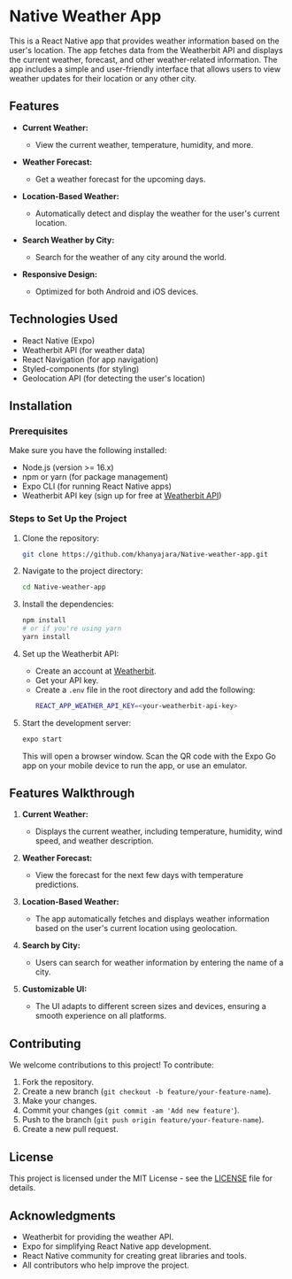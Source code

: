# Native Weather App

This is a React Native app that provides weather information based on the user's location. The app fetches data from the Weatherbit API and displays the current weather, forecast, and other weather-related information. The app includes a simple and user-friendly interface that allows users to view weather updates for their location or any other city.

## Features

- **Current Weather:**
  - View the current weather, temperature, humidity, and more.
  
- **Weather Forecast:**
  - Get a weather forecast for the upcoming days.
  
- **Location-Based Weather:**
  - Automatically detect and display the weather for the user's current location.
  
- **Search Weather by City:**
  - Search for the weather of any city around the world.

- **Responsive Design:**
  - Optimized for both Android and iOS devices.

## Technologies Used

- React Native (Expo)
- Weatherbit API (for weather data)
- React Navigation (for app navigation)
- Styled-components (for styling)
- Geolocation API (for detecting the user's location)

## Installation

### Prerequisites

Make sure you have the following installed:
- Node.js (version >= 16.x)
- npm or yarn (for package management)
- Expo CLI (for running React Native apps)
- Weatherbit API key (sign up for free at [Weatherbit API](https://weatherbit.io/))

### Steps to Set Up the Project

1. Clone the repository:
   ```bash
   git clone https://github.com/khanyajara/Native-weather-app.git
   ```

2. Navigate to the project directory:
   ```bash
   cd Native-weather-app
   ```

3. Install the dependencies:
   ```bash
   npm install
   # or if you're using yarn
   yarn install
   ```

4. Set up the Weatherbit API:
   - Create an account at [Weatherbit](https://weatherbit.io/).
   - Get your API key.
   - Create a `.env` file in the root directory and add the following:
     ```bash
     REACT_APP_WEATHER_API_KEY=<your-weatherbit-api-key>
     ```

5. Start the development server:
   ```bash
   expo start
   ```

   This will open a browser window. Scan the QR code with the Expo Go app on your mobile device to run the app, or use an emulator.

## Features Walkthrough

1. **Current Weather:**
   - Displays the current weather, including temperature, humidity, wind speed, and weather description.

2. **Weather Forecast:**
   - View the forecast for the next few days with temperature predictions.

3. **Location-Based Weather:**
   - The app automatically fetches and displays weather information based on the user's current location using geolocation.

4. **Search by City:**
   - Users can search for weather information by entering the name of a city.

5. **Customizable UI:**
   - The UI adapts to different screen sizes and devices, ensuring a smooth experience on all platforms.

## Contributing

We welcome contributions to this project! To contribute:

1. Fork the repository.
2. Create a new branch (`git checkout -b feature/your-feature-name`).
3. Make your changes.
4. Commit your changes (`git commit -am 'Add new feature'`).
5. Push to the branch (`git push origin feature/your-feature-name`).
6. Create a new pull request.

## License

This project is licensed under the MIT License - see the [LICENSE](LICENSE) file for details.

## Acknowledgments

- Weatherbit for providing the weather API.
- Expo for simplifying React Native app development.
- React Native community for creating great libraries and tools.
- All contributors who help improve the project.
